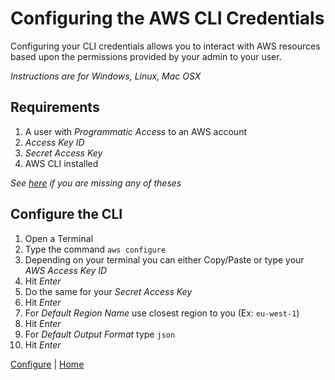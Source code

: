 # Configuring the AWS CLI Credentials
Configuring your CLI credentials allows you to interact with AWS resources based upon the permissions provided by your admin to your user.

*Instructions are for Windows, Linux, Mac OSX*

## Requirements
1. A user with *Programmatic Access* to an AWS account
2. *Access Key ID*
3. *Secret Access Key*
4. AWS CLI installed

*See [here](./iam.md) if you are missing any of theses*

## Configure the CLI
1. Open a Terminal
2. Type the command `aws configure`
3. Depending on your terminal you can either Copy/Paste or type your *AWS Access Key ID*
4. Hit *Enter*
5. Do the same for your *Secret Access Key*
6. Hit *Enter*
7. For *Default Region Name* use closest region to you (Ex: `eu-west-1`)
8. Hit *Enter*
9. For *Default Output Format* type `json`
10. Hit *Enter* 

[Configure](README.md) | [Home](../../README.md)